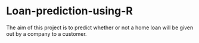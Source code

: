 # Loan-prediction-using-R
The aim of this project is to predict whether or not a home loan will be given out by a company to a customer.
